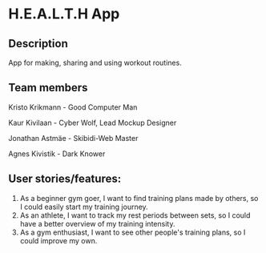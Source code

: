 # H.E.A.L.T.H App

## Description

App for making, sharing and using workout routines. 

## Team members

Kristo Krikmann - Good Computer Man

Kaur Kivilaan - Cyber Wolf, Lead Mockup Designer

Jonathan Astmäe - Skibidi-Web Master

Agnes Kivistik - Dark Knower

## User stories/features:
1. As a beginner gym goer, I want to find training plans made by others, so I could easily start my training journey.
2. As an athlete, I want to track my rest periods between sets, so I could have a better overview of my training intensity.
3. As a gym enthusiast, I want to see other people's training plans, so I could improve my own.

